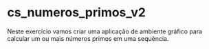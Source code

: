 # cs_numeros_primos_v2
Neste exercício vamos criar uma aplicação de ambiente gráfico para calcular um ou mais números primos em uma sequência.
